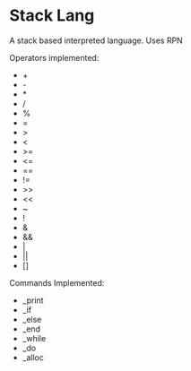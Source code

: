 # Stack Lang

A stack based interpreted language. Uses RPN

Operators implemented:
* \+
* \-
* \*
* /
* %
* =
* \>
* \<
* \>=
* \<=
* ==
* !=
* \>\>
* \<\<
* ~
* !
* &
* &&
* |
* ||
* []

Commands Implemented:
* _print
* _if
* _else
* _end
* _while
* _do
* _alloc
